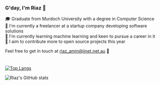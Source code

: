 <h3>G'day, I'm Riaz 👋</h3>
<p> 🎓 Graduate from Murdoch University with a degree in Computer Science <br> 🔭 I'm currently a freelancer at a startup company developing software solutions<br>🌱 I'm currently learning machine learning and keen to pursue a career in it</br> 🥅 I aim to contribute more to open source projects this year <br></p>

<p>Feel free to get in touch at <a href = "mailto: riaz_amin@iinet.net.au">riaz_amin@iinet.net.au</a> 📧</p>

#

[![Top Langs](https://github-readme-stats.vercel.app/api/top-langs/?username=undisputedcoder&layout=compact&exclude_repo=undisputedcoder.github.io,Speedy-Cycles&hide=jupyter%20notebook,purebasic)](https://github.com/anuraghazra/github-readme-stats)

![Riaz's GitHub stats](https://github-readme-stats.vercel.app/api?username=undisputedcoder&show_icons=true&hide=stars,issues&count_private=true)
